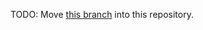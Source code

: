 TODO: Move [this
branch](https://github.com/dideler/freeseer/tree/sphinx-docs/documentation) into
this repository.
